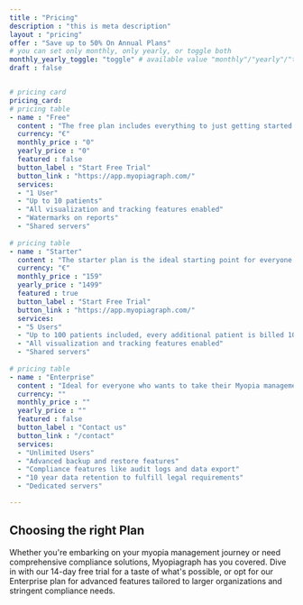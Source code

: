```yaml
---
title : "Pricing"
description : "this is meta description"
layout : "pricing"
offer : "Save up to 50% On Annual Plans"
# you can set only monthly, only yearly, or toggle both
monthly_yearly_toggle: "toggle" # available value "monthly"/"yearly"/"toggle"
draft : false


# pricing card
pricing_card:
# pricing table
- name : "Free"
  content : "The free plan includes everything to just getting started."
  currency: "€"
  monthly_price : "0"
  yearly_price : "0"
  featured : false
  button_label : "Start Free Trial"
  button_link : "https://app.myopiagraph.com/"
  services:
  - "1 User"
  - "Up to 10 patients"
  - "All visualization and tracking features enabled"
  - "Watermarks on reports"
  - "Shared servers"
  
# pricing table
- name : "Starter"
  content : "The starter plan is the ideal starting point for everyone being serious about Myopia management."
  currency: "€"
  monthly_price : "159"
  yearly_price : "1499"
  featured : true
  button_label : "Start Free Trial"
  button_link : "https://app.myopiagraph.com/"
  services:
  - "5 Users"
  - "Up to 100 patients included, every additional patient is billed 10€/year"
  - "All visualization and tracking features enabled"
  - "Shared servers"
  
# pricing table
- name : "Enterprise"
  content : "Ideal for everyone who wants to take their Myopia management to the next level including backups, compliance and collaboration features."
  currency: ""
  monthly_price : ""
  yearly_price : ""
  featured : false
  button_label : "Contact us"
  button_link : "/contact"
  services:
  - "Unlimited Users"
  - "Advanced backup and restore features"
  - "Compliance features like audit logs and data export"
  - "10 year data retention to fulfill legal requirements"
  - "Dedicated servers"

---
```


## Choosing the right **Plan**

Whether you're embarking on your myopia management journey or need comprehensive compliance solutions, Myopiagraph has you covered. Dive in with our 14-day free trial for a taste of what's possible, or opt for our Enterprise plan for advanced features tailored to larger organizations and stringent compliance needs.